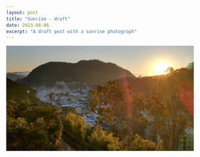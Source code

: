 ```yaml
---
layout: post
title: "Sunrise - draft"
date: 2023-08-06
excerpt: "A draft post with a sunrise photograph"
---
```


![Test](/docs/assets/images/IMG_20230806_062907539_HDR~2.jpg)
